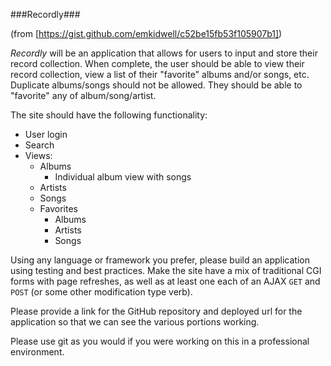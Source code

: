 ###Recordly###

(from [https://gist.github.com/emkidwell/c52be15fb53f105907b1])

_Recordly_ will be an application that allows for users to input and store their record collection.  When complete, the user should be able to view their record collection, view a list of their "favorite" albums and/or songs, etc.  Duplicate albums/songs should not be allowed.  They should be able to "favorite" any of album/song/artist.

The site should have the following functionality:

- User login
- Search
- Views:
  - Albums
    - Individual album view with songs
  - Artists
  - Songs
  - Favorites
    - Albums
    - Artists
    - Songs

Using any language or framework you prefer, please build an application using testing and best practices.  Make the site have a mix of traditional CGI forms with page refreshes, as well as at least one each of an AJAX `GET` and `POST` (or some other modification type verb).  

Please provide a link for the GitHub repository and deployed url for the application so that we can see the various portions working. 

Please use git as you would if you were working on this in a professional environment.
